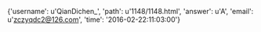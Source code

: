{'username': u'QianDichen_', 'path': u'1148/1148.html', 'answer': u'A', 'email': u'zczyqdc2@126.com', 'time': '2016-02-22:11:03:00'}